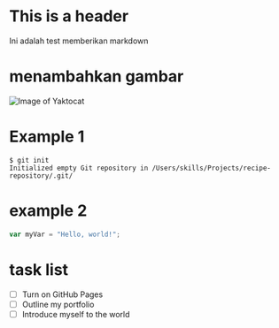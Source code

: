 # This is a header
Ini adalah test memberikan markdown

# menambahkan gambar
![Image of Yaktocat](https://octodex.github.com/images/yaktocat.png)

# Example 1
```
$ git init
Initialized empty Git repository in /Users/skills/Projects/recipe-repository/.git/
```

# example 2
``` javascript
var myVar = "Hello, world!";
```
# task list
- [ ] Turn on GitHub Pages
- [ ] Outline my portfolio
- [ ] Introduce myself to the world
